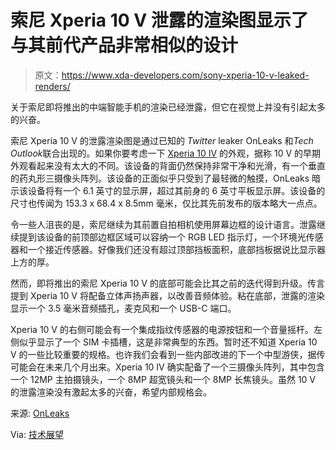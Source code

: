 # 索尼 Xperia 10 V 泄露的渲染图显示了与其前代产品非常相似的设计

> 原文：<https://www.xda-developers.com/sony-xperia-10-v-leaked-renders/>

关于索尼即将推出的中端智能手机的渲染已经泄露，但它在视觉上并没有引起太多的兴奋。

索尼 Xperia 10 V 的泄露渲染图是通过已知的 *Twitter* leaker OnLeaks 和*Tech Outlook*联合出现的。如果你要考虑一下 [Xperia 10 IV](https://www.xda-developers.com/sony-xperia-10-iv-5000mah-battery/) 的外观，据称 10 V 的早期外观看起来没有太大的不同。该设备的背面仍然保持非常干净和光滑，有一个垂直的药丸形三摄像头阵列。该设备的正面似乎只受到了最轻微的触摸，OnLeaks 暗示该设备将有一个 6.1 英寸的显示屏，超过其前身的 6 英寸平板显示屏。该设备的尺寸也传闻为 153.3 x 68.4 x 8.5mm 毫米，仅比其先前发布的版本略大一点点。

令一些人沮丧的是，索尼继续为其前置自拍相机使用屏幕边框的设计语言。泄露继续提到该设备的前顶部边框区域可以容纳一个 RGB LED 指示灯，一个环境光传感器和一个接近传感器。好像我们还没有超过顶部挡板面积，底部挡板据说比显示器上方的厚。

然而，即将推出的索尼 Xperia 10 V 的底部可能会比其之前的迭代得到升级。传言提到 Xperia 10 V 将配备立体声扬声器，以改善音频体验。粘在底部，泄露的渲染显示一个 3.5 毫米音频插孔，麦克风和一个 USB-C 端口。

Xperia 10 V 的右侧可能会有一个集成指纹传感器的电源按钮和一个音量摇杆。左侧似乎显示了一个 SIM 卡插槽，这是非常典型的东西。暂时还不知道 Xperia 10 V 的一些比较重要的规格。也许我们会看到一些内部改进的下一个中型游侠，据传可能会在未来几个月出来。Xperia 10 IV 确实配备了一个三摄像头阵列，其中包含一个 12MP 主拍摄镜头，一个 8MP 超宽镜头和一个 8MP 长焦镜头。虽然 10 V 的泄露渲染没有激起太多的兴奋，希望内部规格会。

来源: [OnLeaks](https://twitter.com/OnLeaks/status/1629216005921689601)

Via: [技术展望](https://www.thetechoutlook.com/news/new-release/gadgets-release/mobile/exclusive-sony-xperia-10-v-renders-360-degree-video-leaked-checkout-design-key-details/)
